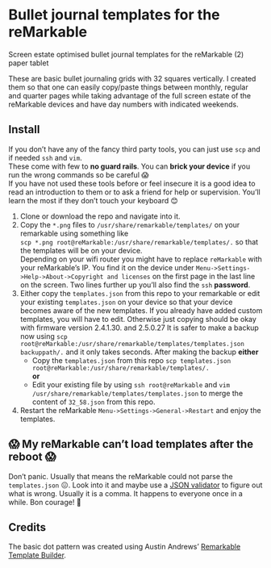 # Bullet journal templates for the reMarkable
Screen estate optimised bullet journal templates for the reMarkable (2) paper tablet

These are basic bullet journaling grids with 32 squares vertically. I created them so that one can easily copy/paste things between monthly, regular and quarter pages while taking advantage of the full screen estate of the reMarkable devices and have day numbers with indicated weekends.

## Install

If you don’t have any of the fancy third party tools, you can just use `scp` and if needed `ssh` and `vim`.  
These come with few to **no guard rails**. You can **brick your device** if you run the wrong commands so be careful 😱  
If you have not used these tools before or feel insecure it is a good idea to read an introduction to them or to ask a friend for help or supervision. You’ll learn the most if they don’t touch your keyboard 😊

1. Clone or download the repo and navigate into it.
1. Copy the `*.png` files to `/usr/share/remarkable/templates/` on your remarkable using something like  
`scp *.png root@reMarkable:/usr/share/remarkable/templates/.` so that the templates will be on your device.   
Depending on your wifi router you might have to replace `reMarkable` with your reMarkable’s IP. You find it on the device under `Menu->Settings->Help->About->Copyright and licenses` on the first page in the last line on the screen. Two lines further up you’ll also find the `ssh` **password**.
1. Either copy the `templates.json` from this repo to your remarkable or edit your existing `templates.json` on your device so that your device becomes aware of the new templates. If you already have added custom templates, you will have to edit. Otherwise just copying should be okay with firmware version 2.4.1.30. and 2.5.0.27 It is safer to make a backup now using `scp root@reMarkable:/usr/share/remarkable/templates/templates.json backuppath/.` and it only takes seconds. After making the backup
**either**
    * Copy the `templates.json` from this repo `scp templates.json root@reMarkable:/usr/share/remarkable/templates/.`  
**or**  
    * Edit your existing file by using `ssh root@reMarkable` and `vim /usr/share/remarkable/templates/templates.json` to merge the content of `32_58.json` from this repo.  
1. Restart the reMarkable `Menu->Settings->General->Restart` and enjoy the templates.

## 😱 My reMarkable can’t load templates after the reboot 😱

Don’t panic. Usually that means the reMarkable could not parse the `templates.json` 😖. Look into it and maybe use a [JSON validator](https://duckduckgo.com/q=json+validator&ia=answer) to figure out what is wrong. Usually it is a comma. It happens to everyone once in a while. Bon courage! 🤗

## Credits

The basic dot pattern was created using Austin Andrews’ [Remarkable Template Builder](https://github.com/Templarian/Remarkable).
